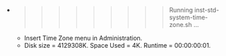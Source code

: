 * >>>>>>>>> Running inst-std-system-time-zone.sh ...
  * Insert Time Zone menu in Administration.
  * Disk size = 4129308K. Space Used = 4K. Runtime = 00:00:00:01.
